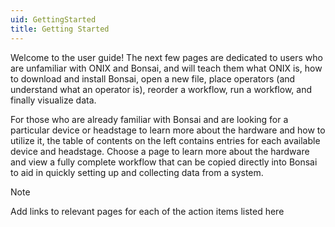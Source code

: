 ```yaml
---
uid: GettingStarted
title: Getting Started
---
```


Welcome to the user guide! The next few pages are dedicated to users who are unfamiliar with ONIX and Bonsai, and will teach them what ONIX is, how to download and install Bonsai, open a new file, place operators (and understand what an operator is), reorder a workflow, run a workflow, and finally visualize data.

For those who are already familiar with Bonsai and are looking for a particular device or headstage to learn more about the hardware and how to utilize it, the table of contents on the left contains entries for each available device and headstage. Choose a page to learn more about the hardware and view a fully complete workflow that can be copied directly into Bonsai to aid in quickly setting up and collecting data from a system.

> [!Note]
> Add links to relevant pages for each of the action items listed here